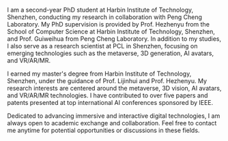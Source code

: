 I am a second-year PhD student at Harbin Institute of Technology, Shenzhen, conducting my research in collaboration with Peng Cheng Laboratory. My PhD supervision is provided by Prof. Hezhenyu from the School of Computer Science at Harbin Institute of Technology, Shenzhen, and Prof. Guiweihua from Peng Cheng Laboratory. In addition to my studies, I also serve as a research scientist at PCL in Shenzhen, focusing on emerging technologies such as the metaverse, 3D generation, AI avatars, and VR/AR/MR.

I earned my master's degree from Harbin Institute of Technology, Shenzhen, under the guidance of Prof. Lijinhui and Prof. Hezhenyu. My research interests are centered around the metaverse, 3D vision, AI avatars, and VR/AR/MR technologies. I have contributed to over five papers and patents presented at top international AI conferences sponsored by IEEE.

Dedicated to advancing immersive and interactive digital technologies, I am always open to academic exchange and collaboration. Feel free to contact me anytime for potential opportunities or discussions in these fields.


